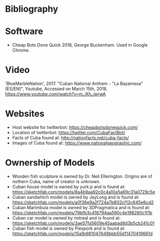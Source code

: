 # Bibliography

# Software
- Cheap Bots Done Quick 2018, George Buckenham. Used in Google Chrome.

# Video
'BlueMarbleNation', 2017. "Cuban National Anthem - "La Bayamesa" (ES/EN)", Youtube, Accessed on March 15th, 2018. https://www.youtube.com/watch?v=m_iXh_iwrwA

# Websites
- Host website for twitterbot: https://cheapbotsdonequick.com/
- Location of twitterbot: https://twitter.com/CubaFactBot/
- Facts of Cuba found at: http://nationfacts.net/cuba-facts/
- Images of Cuba found at: https://www.nationalgeographic.com/

# Ownership of Models
- Wooden fish sculpture is owned by Dr. Neil Ellerington. Origins are of nothern Cuba, name of creator is unknown.
- Cuban house model is owned by yurk.p and is found at: https://sketchfab.com/models/8a4b9aa92c0c4a10a5a69c31a0729c5e
- Cuban sandwhich model is owned by JayLong and is found at: https://sketchfab.com/models/a0f36e9a2f724a7b802cf12c645e6cd2
- Cuban Marimbula model is owned by 3DPragmatica and is found at: https://sketchfab.com/models/79bfb3c416794aa590c4e198260c1f1b
- Cuban car model is owned by notreal and is found at: https://sketchfab.com/models/3ae57fa5609e45aabad8d3b5cb241c01
- Cuban fish model is owned by Piespork and is found at: https://sketchfab.com/models/15a1b981047649bbb55d11470419661d
